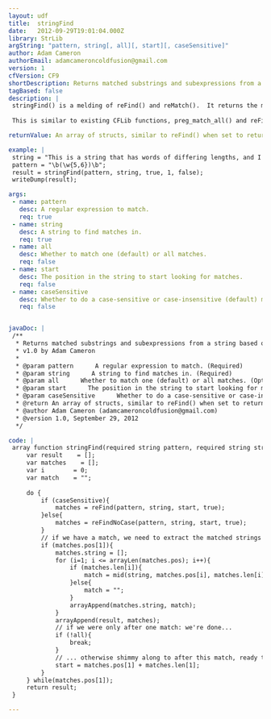 ```yaml
---
layout: udf
title:  stringFind
date:   2012-09-29T19:01:04.000Z
library: StrLib
argString: "pattern, string[, all][, start][, caseSensitive]"
author: Adam Cameron
authorEmail: adamcameroncoldfusion@gmail.com
version: 1
cfVersion: CF9
shortDescription: Returns matched substrings and subexpressions from a string based on a regular expression pattern
tagBased: false
description: |
 stringFind() is a melding of reFind() and reMatch().  It returns the match as well as all sub-expression matches as pos and len values (similar to reFind()), as well as the substring that the pos &amp; len values refer to (like reMatch()). Finds one or all matches.
 
 This is similar to existing CFLib functions, preg_match_all() and reFindAll(), but more-closely matches its native counterparts.

returnValue: An array of structs, similar to reFind() when set to return subexpressions.

example: |
 string = "This is a string that has words of differing lengths, and I'm gonna use stringFind() to return the words that are five or six characters long";
 pattern = "\b(\w{5,6})\b";
 result = stringFind(pattern, string, true, 1, false);
 writeDump(result);

args:
 - name: pattern
   desc: A regular expression to match.
   req: true
 - name: string
   desc: A string to find matches in.
   req: true
 - name: all
   desc: Whether to match one (default) or all matches.
   req: false
 - name: start
   desc: The position in the string to start looking for matches.
   req: false
 - name: caseSensitive
   desc: Whether to do a case-sensitive or case-insensitive (default) match.
   req: false


javaDoc: |
 /**
  * Returns matched substrings and subexpressions from a string based on a regular expression pattern
  * v1.0 by Adam Cameron
  * 
  * @param pattern      A regular expression to match. (Required)
  * @param string      A string to find matches in. (Required)
  * @param all      Whether to match one (default) or all matches. (Optional)
  * @param start      The position in the string to start looking for matches. (Optional)
  * @param caseSensitive      Whether to do a case-sensitive or case-insensitive (default) match. (Optional)
  * @return An array of structs, similar to reFind() when set to return subexpressions. 
  * @author Adam Cameron (adamcameroncoldfusion@gmail.com) 
  * @version 1.0, September 29, 2012 
  */

code: |
 array function stringFind(required string pattern, required string string, boolean all=false, numeric start=1, boolean caseSensitive=false){
     var result    = [];
     var matches    = [];
     var i        = 0;
     var match    = "";
 
     do {
         if (caseSensitive){
             matches = reFind(pattern, string, start, true);
         }else{
             matches = reFindNoCase(pattern, string, start, true);
         }
         // if we have a match, we need to extract the matched strings too
         if (matches.pos[1]){
             matches.string = [];
             for (i=1; i <= arrayLen(matches.pos); i++){
                 if (matches.len[i]){
                     match = mid(string, matches.pos[i], matches.len[i]);
                 }else{
                     match = "";
                 }
                 arrayAppend(matches.string, match);
             }
             arrayAppend(result, matches);
             // if we were only after one match: we're done...
             if (!all){
                 break;
             }
             // ... otherwise shimmy along to after this match, ready to look for the next one
             start = matches.pos[1] + matches.len[1];
         }
     } while(matches.pos[1]);
     return result;
 }

---
```


